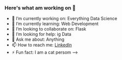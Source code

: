 ### Here's what am working on 👋




- 🔭 I’m currently working on: Everything Data Science
- 🌱 I’m currently learning: Web Development
- 👯 I’m looking to collaborate on: Flask
- 🤔 I’m looking for help:  ig Data
- 💬 Ask me about: Anything
- 📫 How to reach me: [LinkedIn](https://www.linkedin.com/in/kuria-thuku)
- ⚡ Fun fact: I am a cat persom
-->
